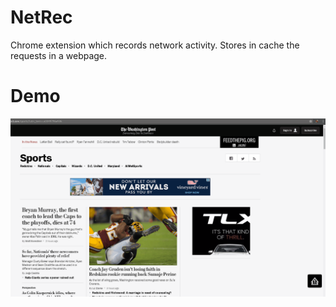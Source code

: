 # NetRec
Chrome extension which records network activity. Stores in cache the requests in a webpage.

# Demo
![Screenshot](NetRecDemo.gif)
